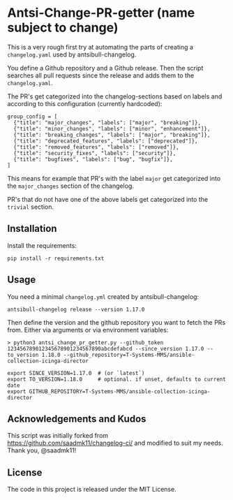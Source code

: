 # Antsi-Change-PR-getter (name subject to change)

This is a very rough first try at automating the parts
of creating a `changelog.yaml` used by antsibull-changelog.

You define a Github repository and a Github release. Then the script
searches all pull requests since the release and adds them to the `changelog.yaml`.

The PR's get categorized into the changelog-sections based on labels and
according to this configuration (currently hardcoded):

```
group_config = [
  {"title": "major_changes", "labels": ["major", "breaking"]},
  {"title": "minor_changes", "labels": ["minor", "enhancement"]},
  {"title": "breaking_changes", "labels": ["major", "breaking"]},
  {"title": "deprecated_features", "labels": ["deprecated"]},
  {"title": "removed_features", "labels": ["removed"]},
  {"title": "security_fixes", "labels": ["security"]},
  {"title": "bugfixes", "labels": ["bug", "bugfix"]},
]
```

This means for example that PR's with the label `major` get categorized
into the `major_changes` section of the changelog.

PR's that do not have one of the above labels get categorized into the
`trivial` section.

## Installation

Install the requirements:

```
pip install -r requirements.txt
```


## Usage

You need a minimal `changelog.yml` created by antsibull-changelog:

```
antsibull-changelog release --version 1.17.0
```

Then define the version and the github repository you want to fetch the PRs from.
Either via arguments or via environment variables:

```
> python3 antsi_change_pr_getter.py --github_token 123456789012345678901234567890abcdefabcd --since_version 1.17.0 --to_version 1.18.0 --github_repository=T-Systems-MMS/ansible-collection-icinga-director
```

```
export SINCE_VERSION=1.17.0  # (or `latest`)
export TO_VERSION=1.18.0     # optional. if unset, defaults to current date
export GITHUB_REPOSITORY=T-Systems-MMS/ansible-collection-icinga-director
```

## Acknowledgements and Kudos

This script was initially forked from https://github.com/saadmk11/changelog-ci/
and modified to suit my needs. Thank you, @saadmk11!

## License

The code in this project is released under the MIT License.
